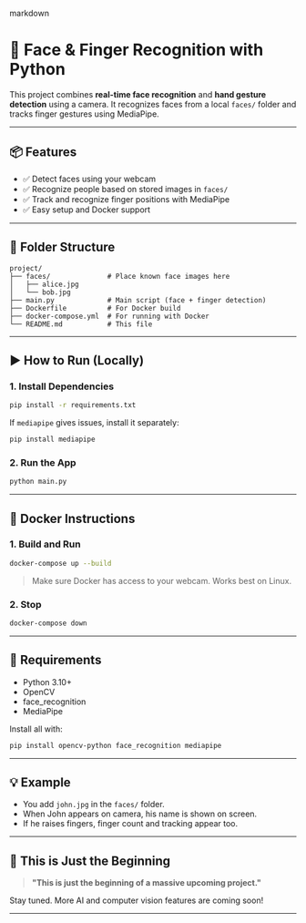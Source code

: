 markdown
# 🎯 Face & Finger Recognition with Python

This project combines **real-time face recognition** and **hand gesture detection** using a camera. It recognizes faces from a local `faces/` folder and tracks finger gestures using MediaPipe.

---

## 📦 Features

- ✅ Detect faces using your webcam  
- ✅ Recognize people based on stored images in `faces/`  
- ✅ Track and recognize finger positions with MediaPipe  
- ✅ Easy setup and Docker support  

---

## 📂 Folder Structure

```
project/
├── faces/              # Place known face images here
│   ├── alice.jpg
│   └── bob.jpg
├── main.py             # Main script (face + finger detection)
├── Dockerfile          # For Docker build
├── docker-compose.yml  # For running with Docker
└── README.md           # This file
```

---

## ▶️ How to Run (Locally)

### 1. Install Dependencies

```bash
pip install -r requirements.txt
```

If `mediapipe` gives issues, install it separately:

```bash
pip install mediapipe
```

### 2. Run the App

```bash
python main.py
```

---

## 🐳 Docker Instructions

### 1. Build and Run

```bash
docker-compose up --build
```

> Make sure Docker has access to your webcam. Works best on Linux.

### 2. Stop

```bash
docker-compose down
```

---

## 📌 Requirements

- Python 3.10+
- OpenCV
- face_recognition
- MediaPipe

Install all with:

```bash
pip install opencv-python face_recognition mediapipe
```

---

## 💡 Example

- You add `john.jpg` in the `faces/` folder.  
- When John appears on camera, his name is shown on screen.  
- If he raises fingers, finger count and tracking appear too.

---

## 🚀 This is Just the Beginning

> **"This is just the beginning of a massive upcoming project."**

Stay tuned. More AI and computer vision features are coming soon!

---

